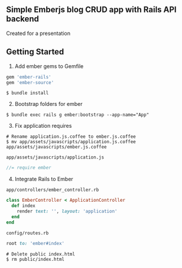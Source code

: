 ## Simple Emberjs blog CRUD app with Rails API backend

Created for a presentation

## Getting Started

1. Add ember gems to Gemfile

```ruby
gem 'ember-rails'
gem 'ember-source'
```

```shell
$ bundle install
```

2. Bootstrap folders for ember

```shell
$ bundle exec rails g ember:bootstrap --app-name="App"
```

3. Fix application requires

```shell
# Rename application.js.coffee to ember.js.coffee
$ mv app/assets/javascripts/application.js.coffee app/assets/javascripts/ember.js.coffee
```

`app/assets/javascripts/application.js`
```js
//= require ember
```

4. Integrate Rails to Ember

`app/controllers/ember_controller.rb`
```ruby
class EmberController < ApplicationController
  def index
    render text: '', layout: 'application'
  end
end
```

`config/routes.rb`
```ruby
root to: 'ember#index'
```

```shell
# Delete public index.html
$ rm public/index.html
```

